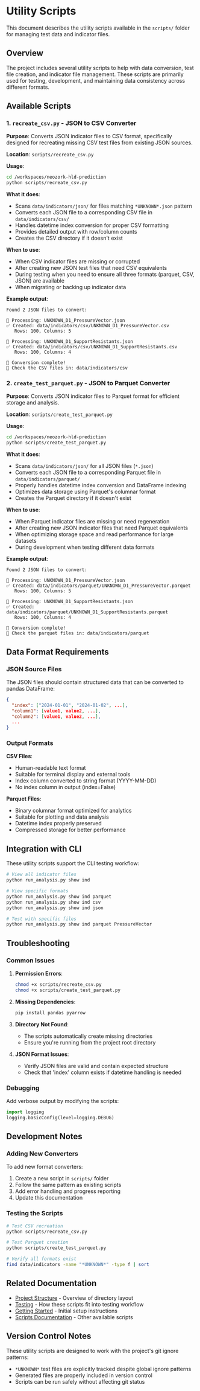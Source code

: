 # Utility Scripts

This document describes the utility scripts available in the `scripts/` folder for managing test data and indicator files.

## Overview

The project includes several utility scripts to help with data conversion, test file creation, and indicator file management. These scripts are primarily used for testing, development, and maintaining data consistency across different formats.

## Available Scripts

### 1. `recreate_csv.py` - JSON to CSV Converter

**Purpose**: Converts JSON indicator files to CSV format, specifically designed for recreating missing CSV test files from existing JSON sources.

**Location**: `scripts/recreate_csv.py`

**Usage**:
```bash
cd /workspaces/neozork-hld-prediction
python scripts/recreate_csv.py
```

**What it does**:
- Scans `data/indicators/json/` for files matching `*UNKNOWN*.json` pattern
- Converts each JSON file to a corresponding CSV file in `data/indicators/csv/`
- Handles datetime index conversion for proper CSV formatting
- Provides detailed output with row/column counts
- Creates the CSV directory if it doesn't exist

**When to use**:
- When CSV indicator files are missing or corrupted
- After creating new JSON test files that need CSV equivalents
- During testing when you need to ensure all three formats (parquet, CSV, JSON) are available
- When migrating or backing up indicator data

**Example output**:
```
Found 2 JSON files to convert:

📄 Processing: UNKNOWN_D1_PressureVector.json
✅ Created: data/indicators/csv/UNKNOWN_D1_PressureVector.csv
   Rows: 100, Columns: 5

📄 Processing: UNKNOWN_D1_SupportResistants.json
✅ Created: data/indicators/csv/UNKNOWN_D1_SupportResistants.csv
   Rows: 100, Columns: 4

🎉 Conversion complete!
📁 Check the CSV files in: data/indicators/csv
```

### 2. `create_test_parquet.py` - JSON to Parquet Converter

**Purpose**: Converts JSON indicator files to Parquet format for efficient storage and analysis.

**Location**: `scripts/create_test_parquet.py`

**Usage**:
```bash
cd /workspaces/neozork-hld-prediction
python scripts/create_test_parquet.py
```

**What it does**:
- Scans `data/indicators/json/` for all JSON files (`*.json`)
- Converts each JSON file to a corresponding Parquet file in `data/indicators/parquet/`
- Properly handles datetime index conversion and DataFrame indexing
- Optimizes data storage using Parquet's columnar format
- Creates the Parquet directory if it doesn't exist

**When to use**:
- When Parquet indicator files are missing or need regeneration
- After creating new JSON indicator files that need Parquet equivalents
- When optimizing storage space and read performance for large datasets
- During development when testing different data formats

**Example output**:
```
Found 2 JSON files to convert:

📄 Processing: UNKNOWN_D1_PressureVector.json
✅ Created: data/indicators/parquet/UNKNOWN_D1_PressureVector.parquet
   Rows: 100, Columns: 5

📄 Processing: UNKNOWN_D1_SupportResistants.json
✅ Created: data/indicators/parquet/UNKNOWN_D1_SupportResistants.parquet
   Rows: 100, Columns: 4

🎉 Conversion complete!
📁 Check the parquet files in: data/indicators/parquet
```

## Data Format Requirements

### JSON Source Files
The JSON files should contain structured data that can be converted to pandas DataFrame:
```json
{
  "index": ["2024-01-01", "2024-01-02", ...],
  "column1": [value1, value2, ...],
  "column2": [value1, value2, ...],
  ...
}
```

### Output Formats

**CSV Files**:
- Human-readable text format
- Suitable for terminal display and external tools
- Index column converted to string format (YYYY-MM-DD)
- No index column in output (index=False)

**Parquet Files**:
- Binary columnar format optimized for analytics
- Suitable for plotting and data analysis
- Datetime index properly preserved
- Compressed storage for better performance

## Integration with CLI

These utility scripts support the CLI testing workflow:

```bash
# View all indicator files
python run_analysis.py show ind

# View specific formats
python run_analysis.py show ind parquet
python run_analysis.py show ind csv  
python run_analysis.py show ind json

# Test with specific files
python run_analysis.py show ind parquet PressureVector
```

## Troubleshooting

### Common Issues

1. **Permission Errors**:
   ```bash
   chmod +x scripts/recreate_csv.py
   chmod +x scripts/create_test_parquet.py
   ```

2. **Missing Dependencies**:
   ```bash
   pip install pandas pyarrow
   ```

3. **Directory Not Found**:
   - The scripts automatically create missing directories
   - Ensure you're running from the project root directory

4. **JSON Format Issues**:
   - Verify JSON files are valid and contain expected structure
   - Check that 'index' column exists if datetime handling is needed

### Debugging

Add verbose output by modifying the scripts:
```python
import logging
logging.basicConfig(level=logging.DEBUG)
```

## Development Notes

### Adding New Converters

To add new format converters:

1. Create a new script in `scripts/` folder
2. Follow the same pattern as existing scripts
3. Add error handling and progress reporting
4. Update this documentation

### Testing the Scripts

```bash
# Test CSV recreation
python scripts/recreate_csv.py

# Test Parquet creation  
python scripts/create_test_parquet.py

# Verify all formats exist
find data/indicators -name "*UNKNOWN*" -type f | sort
```

## Related Documentation

- [Project Structure](project-structure.md) - Overview of directory layout
- [Testing](testing.md) - How these scripts fit into testing workflow
- [Getting Started](getting-started.md) - Initial setup instructions
- [Scripts Documentation](scripts.md) - Other available scripts

## Version Control Notes

These utility scripts are designed to work with the project's git ignore patterns:
- `*UNKNOWN*` test files are explicitly tracked despite global ignore patterns
- Generated files are properly included in version control
- Scripts can be run safely without affecting git status
